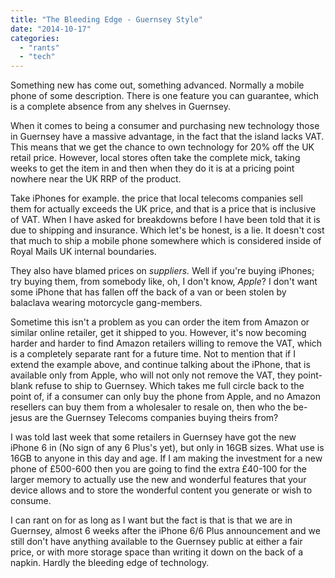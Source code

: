 ```yaml
---
title: "The Bleeding Edge - Guernsey Style"
date: "2014-10-17"
categories: 
  - "rants"
  - "tech"
---
```


Something new has come out, something advanced. Normally a mobile phone of some description. There is one feature you can guarantee, which is a complete absence from any shelves in Guernsey.

When it comes to being a consumer and purchasing new technology those in Guernsey have a massive advantage, in the fact that the island lacks VAT. This means that we get the chance to own technology for 20% off the UK retail price. However, local stores often take the complete mick, taking weeks to get the item in and then when they do it is at a pricing point nowhere near the UK RRP of the product.

Take iPhones for example. the price that local telecoms companies sell them for actually exceeds the UK price, and that is a price that is inclusive of VAT. When I have asked for breakdowns before I have been told that it is due to shipping and insurance. Which let's be honest, is a lie. It doesn't cost that much to ship a mobile phone somewhere which is considered inside of Royal Mails UK internal boundaries.

They also have blamed prices on _suppliers._ Well if you're buying iPhones; try buying them, from somebody like, oh, I don't know, _Apple_? I don't want some iPhone that has fallen off the back of a van or been stolen by balaclava wearing motorcycle gang-members.

Sometime this isn't a problem as you can order the item from Amazon or similar online retailer, get it shipped to you. However, it's now becoming harder and harder to find Amazon retailers willing to remove the VAT, which is a completely separate rant for a future time. Not to mention that if I extend the example above, and continue talking about the iPhone, that is available only from Apple, who will not only not remove the VAT, they point-blank refuse to ship to Guernsey. Which takes me full circle back to the point of, if a consumer can only buy the phone from Apple, and no Amazon resellers can buy them from a wholesaler to resale on, then who the be-jesus are the Guernsey Telecoms companies buying theirs from?

I was told last week that some retailers in Guernsey have got the new iPhone 6 in (No sign of any 6 Plus's yet), but only in 16GB sizes. What use is 16GB to anyone in this day and age. If I am making the investment for a new phone of £500-600 then you are going to find the extra £40-100 for the larger memory to actually use the new and wonderful features that your device allows and to store the wonderful content you generate or wish to consume.

I can rant on for as long as I want but the fact is that is that we are in Guernsey, almost 6 weeks after the iPhone 6/6 Plus announcement and we still don't have anything available to the Guernsey public at either a fair price, or with more storage space than writing it down on the back of a napkin. Hardly the bleeding edge of technology.
